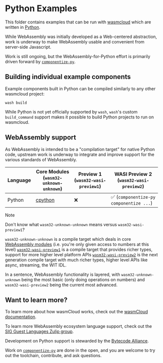 # Python Examples

This folder contains examples that can be run with [wasmcloud][wasmcloud] which are written in [Python][python].

While WebAssembly was initially developed as a Web-centered abstraction, work is underway to make WebAssembly usable and convenient from server-side Javascript.

Work is still ongoing, but the WebAssembly-for-Python effort is primarily driven forward by [`componentize-py`][componentize-py].

[componentize-py]: https://github.com/bytecodealliance/componentize-py/

## Building individual example components

Example components built in Python can be compiled similarly to any other wasmcloud project:

```console
wash build
```

While Python is not yet officially supported by `wash`, `wash`'s custom `build_command` support makes it possible to build Python projects to run on wasmcloud.

## WebAssembly support

As WebAssembly is intended to be a "compilation target" for native Python code, upstream work is underway to integrate and improve support for the various standards of WebAssembly.

| Language | Core Modules (`wasm32-unknown-unknown`)                                     | Preview 1 (`wasm32-wasi-preview1`) | WASI Preview 2 (`wasm32-wasi-preview2`) |
| -------- | --------------------------------------------------------------------------- | ---------------------------------- | --------------------------------------- |
| Python   | [cpython](https://github.com/python/cpython/blob/main/Tools/wasm/README.md) | ❌                                 | ✅ (`componentize-py componentize ...`) |

> [!NOTE]
> Don't know what `wasm32-unknown-unknown` means versus `wasm32-wasi-preview1`?
>
> `wasm32-unknown-unknown` is a compile target which deals in core [WebAssembly modules][wasm-core-modules] (i.e. you're only given access to numbers at this level)
> [`wasm32-wasi-preview1`][wasi-p1] is a compile target that provides richer types, support for more higher level platform APIs
> [`wasm32-wasi-preview2`][wasi-p2] is the next generation compile target with much richer types, higher level APIs like async, streaming, the WIT IDL.
>
> In a sentence, WebAssembly functionality is layered, with `wasm32-unknown-unknown` being the most basic (only doing operations on numbers) and `wasm32-wasi-preview2` being the current most advanced.

## Want to learn more?

To learn more about how wasmCloud works, check out the [wasmCloud documentation][wasmcloud-docs].

To learn more WebAssembly ecosystem language support, check out the [SIG Guest Languages Zulip group](https://bytecodealliance.zulipchat.com/#narrow/stream/394175-SIG-Guest-Languages).

Development on Python support is stewarded by the [Bytecode Alliance][bca].

Work on [`componentize-py`][componentize-py] are done in the open, and you are welcome to try out the toolchain, contribute, and ask questions.

[python]: https://www.python.org/
[wasmcloud]: https://wasmcloud.com
[wasi-p1]: https://github.com/WebAssembly/WASI/blob/main/legacy/preview1/docs.md
[wasi-p2]: https://github.com/WebAssembly/WASI/blob/main/preview2
[wasi-p2-adapter]: https://github.com/bytecodealliance/wasmtime/tree/main/crates/wasi-preview1-component-adapter
[wasm-core-modules]: https://webassembly.github.io/spec/core/
[bca]: https://bytecodealliance.org/
[wasmtime]: https://github.com/bytecodealliance/wasmtime
[wasmcloud-docs]: https://wasmcloud.com/docs/intro
